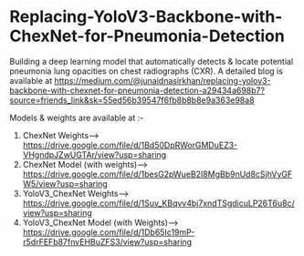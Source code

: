 # Replacing-YoloV3-Backbone-with-ChexNet-for-Pneumonia-Detection
Building a deep learning model that automatically detects &amp; locate potential pneumonia lung opacities on chest radiographs (CXR).
A detailed blog is available at 
https://medium.com/@junaidnasirkhan/replacing-yolov3-backbone-with-chexnet-for-pneumonia-detection-a29434a698b7?source=friends_link&sk=55ed56b39547f6fb8b8b8e9a363e98a8

Models & weights are available at :-
1. ChexNet Weights--> https://drive.google.com/file/d/1Bd50DpRWorGMDuEZ3-VHgndpJZwUGTAr/view?usp=sharing
2. ChexNet Model (with weights)--> https://drive.google.com/file/d/1besG2pWueB2I8MgBb9nUd8cSjhVyGFW5/view?usp=sharing
3. YoloV3_ChexNet Weights--> https://drive.google.com/file/d/1Suv_KBqvv4bj7xndTSgdicuLP26T6u8c/view?usp=sharing
4. YoloV3_ChexNet Model (with Weights)--> https://drive.google.com/file/d/1Db65Ic19mP-r5drFEFb87fnvEHBuZFS3/view?usp=sharing
